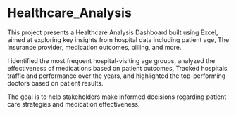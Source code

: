 # Healthcare_Analysis
This project presents a Healthcare Analysis Dashboard built using Excel, aimed at exploring key insights from 
hospital data including patient age, The Insurance provider, medication outcomes, billing, and more.

I identified the most frequent hospital-visiting age groups, analyzed the effectiveness of medications based on patient outcomes, Tracked hospitals traffic and performance over the years, and highlighted the top-performing doctors based on patient results.

The goal is to help stakeholders make informed decisions regarding patient care strategies and medication effectiveness.

